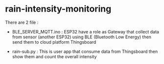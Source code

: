 # rain-intensity-monitoring

 There are 2 file :
 
- BLE_SERVER_MQTT.ino : ESP32 have a role as Gateway that collect data from sensor (another ESP32) using BLE (Bluetooth Low Energy) then send them to cloud platform Thingsboard

- rain-sub.py : This is user app that consume data from Thingsboard then show them and count the overall intensity
